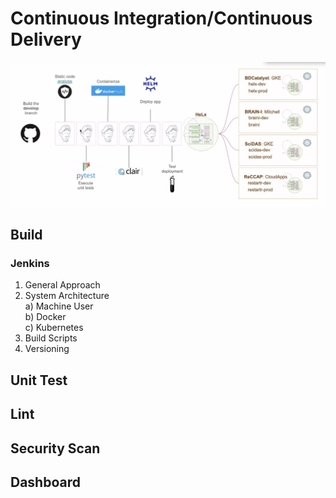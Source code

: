 # Continuous Integration/Continuous Delivery


![HeLX CICD Pipeline](images/CICD_pipeline.png "HeLX CICD Pipeline")

##
## Build

### Jenkins
1) General Approach
2) System Architecture\
    a) Machine User\
    b) Docker\
    c) Kubernetes
3) Build Scripts
4) Versioning

## Unit Test

## Lint

## Security Scan

## Dashboard
